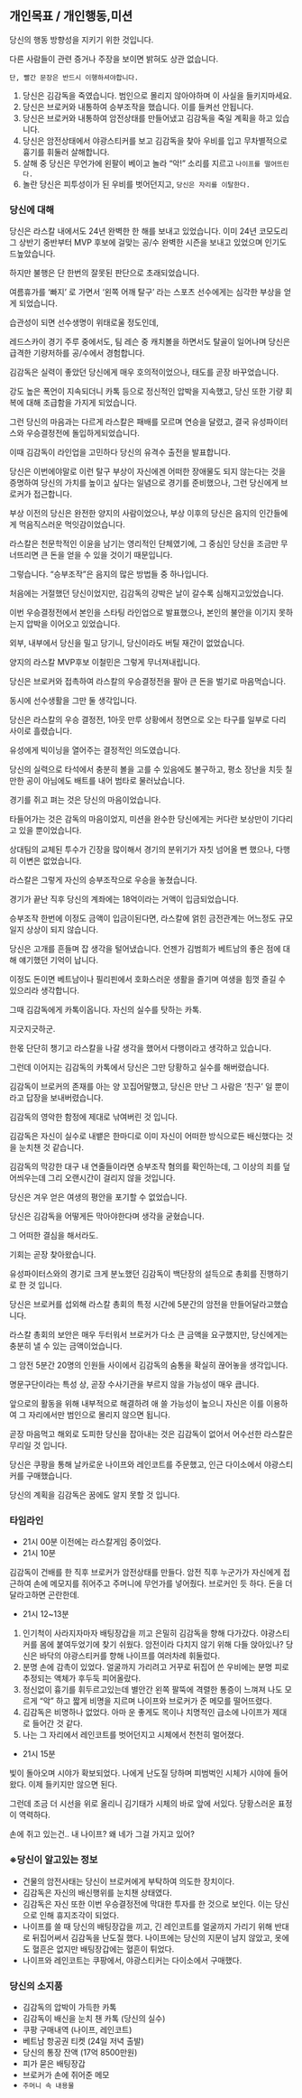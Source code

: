 ## **개인목표 / 개인행동,미션**

당신의 행동 방향성을 지키기 위한 것입니다.

다른 사람들이 관련 증거나 주장을 보이면 밝혀도 상관 없습니다.

`단, 빨간 문장은 반드시 이행하셔야합니다.`

1. 당신은 김감독을 죽였습니다. 범인으로 몰리지 않아야하며 이 사실을 들키지마세요.
2. 당신은 브로커와 내통하여 승부조작을 했습니다. 이를 들켜선 안됩니다.
3. 당신은 브로커와 내통하여 암전상태를 만들어냈고 김감독을 죽일 계획을 하고 있습니다.
4. 당신은 암전상태에서 야광스티커를 보고 김감독을 찾아 우비를 입고 무차별적으로 흉기를 휘둘러 살해합니다.
5. 살해 중 당신은 무언가에 왼팔이 베이고 놀라 “악!” 소리를 지르고 `나이프를 떨어뜨린다.`
6. 놀란 당신은 피투성이가 된 우비를 벗어던지고, `당신은 자리를 이탈한다.`

### 당신에 대해

당신은 라스칼 내에서도 24년 완벽한 한 해를 보내고 있었습니다. 이미 24년 코모도리그 상반기 중반부터 MVP 후보에 걸맞는 공/수 완벽한 시즌을 보내고 있었으며 인기도 드높았습니다.

하지만 불행은 단 한번의 잘못된 판단으로 초래되었습니다.

여름휴가를 ‘빠지’ 로 가면서 ‘왼쪽 어깨 탈구’ 라는 스포츠 선수에게는 심각한 부상을 얻게 되었습니다.

습관성이 되면 선수생명이 위태로울 정도인데,

레드스카이 경기 주루 중에서도, 팀 레슨 중 캐치볼을 하면서도 탈골이 일어나며 당신은 급격한 기량저하를 공/수에서 경험합니다.

김감독은 실력이 좋았던 당신에게 매우 호의적이었으나, 태도를 곧장 바꾸었습니다.

강도 높은 폭언이 지속되더니 카톡 등으로 정신적인 압박을 지속했고, 당신 또한 기량 회복에 대해 조급함을 가지게 되었습니다.

그런 당신의 마음과는 다르게 라스칼은 패배를 모르며 연승을 달렸고, 결국 유성파이터스와 우승결정전에 돌입하게되었습니다.

이때 김감독이 라인업을 고민하다 당신의 유격수 출전을 발표합니다.

당신은 이번에야말로 이런 탈구 부상이 자신에겐 어떠한 장애물도 되지 않는다는 것을 증명하여 당신의 가치를 높이고 싶다는 일념으로 경기를 준비했으나, 그런 당신에게 브로커가 접근합니다.

부상 이전의 당신은 완전한 양지의 사람이었으나, 부상 이후의 당신은 음지의 인간들에게 먹음직스러운 먹잇감이었습니다.

라스칼은 천문학적인 이윤을 남기는 영리적인 단체였기에, 그 중심인 당신을 조금만 무너뜨리면 큰 돈을 얻을 수 있을 것이기 때문입니다.

그렇습니다. “승부조작”은 음지의 많은 방법들 중 하나입니다.

처음에는 거절했던 당신이었지만, 김감독의 강박은 날이 갈수록 심해지고있었습니다.

이번 우승결정전에서 본인을 스타팅 라인업으로 발표했으나, 본인의 불안을 이기지 못하는지 압박을 이어오고 있었습니다.

외부, 내부에서 당신을 밀고 당기니, 당신이라도 버틸 재간이 없었습니다.

양지의 라스칼 MVP후보 이철민은 그렇게 무너져내립니다.

당신은 브로커와 접촉하여 라스칼의 우승결정전을 팔아 큰 돈을 벌기로 마음먹습니다.

동시에 선수생활을 그만 둘 생각입니다.

당신은 라스칼의 우승 결정전, 1아웃 만루 상황에서 정면으로 오는 타구를 일부로 다리 사이로 흘렸습니다.

유성에게 빅이닝을 열어주는 결정적인 의도였습니다.

당신의 실력으로 타석에서 충분히 볼을 고를 수 있음에도 불구하고, 평소 장난을 치듯 칠 만한 공이 아님에도 배트를 내어 범타로 물러났습니다.

경기를 쥐고 펴는 것은 당신의 마음이었습니다.

타들어가는 것은 감독의 마음이었지, 미션을 완수한 당신에게는 커다란 보상만이 기다리고 있을 뿐이었습니다.

상대팀의 교체된 투수가 긴장을 많이해서 경기의 분위기가 자칫 넘어올 뻔 했으나, 다행히 이변은 없었습니다.

라스칼은 그렇게 자신의 승부조작으로 우승을 놓쳤습니다.

경기가 끝난 직후 당신의 계좌에는 18억이라는 거액이 입금되었습니다.

승부조작 한번에 이정도 금액이 입금이된다면, 라스칼에 얽힌 금전관계는 어느정도 규모일지 상상이 되지 않습니다.

당신은 고개를 흔들며 잡 생각을 털어냈습니다. 언젠가 김범희가 베트남의 좋은 점에 대해 얘기했던 기억이 납니다.

이정도 돈이면 베트남이나 필리핀에서 호화스러운 생활을 즐기며 여생을 힘껏 즐길 수 있으리라 생각합니다.

그때 김감독에게 카톡이옵니다. 자신의 실수를 탓하는 카톡.

지긋지긋하군.

한몫 단단히 챙기고 라스칼을 나갈 생각을 했어서 다행이라고 생각하고 있습니다.

그런데 이어지는 김감독의 카톡에서 당신은 그만 당황하고 실수를 해버렸습니다.

김감독이 브로커의 존재를 아는 양 꼬집어말했고, 당신은 만난 그 사람은 ‘친구’ 일 뿐이라고 답장을 보내버렸습니다.

김감독의 영악한 함정에 제대로 낚여버린 것 입니다.

김감독은 자신이 실수로 내뱉은 한마디로 이미 자신이 어떠한 방식으로든 배신했다는 것을 눈치챈 것 같습니다.

김감독의 막강한 대구 내 연줄들이라면 승부조작 혐의를 확인하는데, 그 이상의 죄를 덮어씌우는데 그리 오랜시간이 걸리지 않을 것입니다.

당신은 겨우 얻은 여생의 평안을 포기할 수 없었습니다.

당신은 김감독을 어떻게든 막아야한다며 생각을 굳혔습니다.

그 어떠한 결심을 해서라도.

기회는 곧장 찾아왔습니다.

유성파이터스와의 경기로 크게 분노했던 김감독이 백단장의 설득으로 총회를 진행하기로 한 것 입니다.

당신은 브로커를 섭외해 라스칼 총회의 특정 시간에 5분간의 암전을 만들어달라고했습니다.

라스칼 총회의 보안은 매우 두터워서 브로커가 다소 큰 금액을 요구했지만, 당신에게는 충분히 낼 수 있는 금액이었습니다.

그 암전 5분간 20명의 인원들 사이에서 김감독의 숨통을 확실히 끊어놓을 생각입니다.

명문구단이라는 특성 상, 곧장 수사기관을 부르지 않을 가능성이 매우 큽니다.

앞으로의 활동을 위해 내부적으로 해결하려 애 쓸 가능성이 높으니 자신은 이를 이용하여 그 자리에서만 범인으로 몰리지 않으면 됩니다.

곧장 마음먹고 해외로 도피한 당신을 잡아내는 것은 김감독이 없어서 어수선한 라스칼은 무리일 것 입니다.

당신은 쿠팡을 통해 날카로운 나이프와 레인코트를 주문했고, 인근 다이소에서 야광스티커를 구매했습니다.

당신의 계획을 김감독은 꿈에도 알지 못할 것 입니다.

### 타임라인

- 21시 00분 이전에는 라스칼게임 중이었다.
- 21시 10분

김감독이 건배를 한 직후 브로커가 암전상태를 만들다. 암전 직후 누군가가 자신에게 접근하여 손에 메모지를 쥐어주고 주머니에 무언가를 넣어줬다. 브로커인 듯 하다. 돈을 더 달라고하면 곤란한데.

- 21시 12~13분

1. 인기척이 사라지자마자 배팅장갑을 끼고 은밀히 김감독을 향해 다가갔다. 야광스티커를 몸에 붙여두었기에 찾기 쉬웠다. 암전이라 다치지 않기 위해 다들 앉아있나? 당신은 바닥의 야광스티커를 향해 나이프를 여러차례 휘둘렀다.
2. 분명 손에 감촉이 있었다. 얼굴까지 가리려고 거꾸로 뒤집어 쓴 우비에는 분명 피로 추정되는 액체가 후두둑 피어올랐다.
3. 정신없이 흉기를 휘두르고있는데 별안간 왼쪽 팔뚝에 격렬한 통증이 느껴져 나도 모르게 “악” 하고 짧게 비명을 지르며 나이프와 브로커가 준 메모를 떨어뜨렸다.
4. 김감독은 비명하나 없었다. 아마 운 좋게도 목이나 치명적인 급소에 나이프가 제대로 들어간 것 같다.
5. 나는 그 자리에서 레인코트를 벗어던지고 시체에서 천천히 멀어졌다.

- 21시 15분

빛이 돌아오며 시야가 확보되었다. 나에게 난도질 당하며 피범벅인 시체가 시야에 들어왔다. 이제 들키지만 않으면 된다.

그런데 조금 더 시선을 위로 올리니 김기태가 시체의 바로 앞에 서있다. 당황스러운 표정이 역력하다.

손에 쥐고 있는건.. 내 나이프? 왜 네가 그걸 가지고 있어?

### ※당신이 알고있는 정보

- 건물의 암전사태는 당신이 브로커에게 부탁하여 의도한 장치이다.
- 김감독은 자신의 배신행위를 눈치챈 상태였다.
- 김감독은 자신 또한 이번 우승결정전에 막대한 투자를 한 것으로 보인다. 이는 당신으로 인해 휴지조각이 되었다.
- 나이프를 쓸 때 당신의 배팅장갑을 끼고, 긴 레인코트를 얼굴까지 가리기 위해 반대로 뒤집어써서 김감독을 난도질 했다. 나이프에는 당신의 지문이 남지 않았고, 옷에도 혈흔은 없지만 배팅장갑에는 혈흔이 튀었다.
- 나이프와 레인코트는 쿠팡에서, 야광스티커는 다이소에서 구매했다.

### 당신의 소지품

- 김감독의 압박이 가득한 카톡
- 김감독이 배신을 눈치 챈 카톡 (당신의 실수)
- 쿠팡 구매내역 (나이프, 레인코트)
- 베트남 항공권 티켓 (24일 저녁 출발)
- 당신의 통장 잔액 (17억 8500만원)
- 피가 묻은 배팅장갑
- 브로커가 손에 쥐어준 메모
- `주머니 속 내용물`
